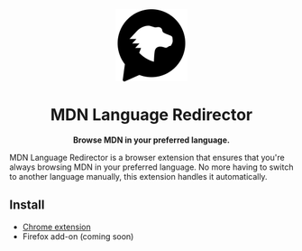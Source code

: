 <div align="center">
  <img src="./extension/assets/icon256.png" width="128" height="128" />
  <h1>MDN Language Redirector</h1>
  <p>
    <strong>Browse MDN in your preferred language.</strong>
  </p>
</div>

MDN Language Redirector is a browser extension that ensures that you're always browsing MDN in your preferred language. No more having to switch to another language manually, this extension handles it automatically.

## Install

- [Chrome extension](https://chrome.google.com/webstore/detail/mdn-language-redirector/phkkdccpgglghcdikkcalajiigdccnbo)
- Firefox add-on (coming soon)
